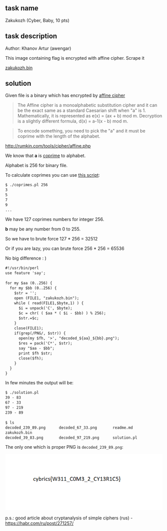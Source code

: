 ## task name
Zakukozh (Cyber, Baby, 10 pts) 

## task description
Author: Khanov Artur (awengar)

This image containing flag is encrypted with affine cipher. Scrape it

[zakukozh.bin](https://github.com/c00c00r00c00/writeups/blob/master/CyBRICS%20CTF%20Quals%202019/zakukozh/zakukozh.bin)

## solution
Given file is a binary which has encrypted by [affine cipher](https://en.wikipedia.org/wiki/Affine_cipher)


>The Affine cipher is a monoalphabetic substitution cipher and it can be the exact same as a standard Caesarian shift when "a" is 1. Mathematically, it is represented as e(x) = (ax + b) mod m. Decryption is a slightly different formula, d(x) = a-1(x - b) mod m.

>To encode something, you need to pick the "a" and it must be coprime with the length of the alphabet. 

http://rumkin.com/tools/cipher/affine.php

We know that **a** is [coprime](https://en.wikipedia.org/wiki/Coprime_integers) to alphabet.

Alphabet is 256 for binary file.

To calculate coprimes you can use [this script](https://github.com/c00c00r00c00/scripts/tree/master/coprimes):
```
$ ./coprimes.pl 256
3
5
7
9
...
```
We have 127 coprimes numbers for integer 256.

**b** may be any number from 0 to 255.

So we have to brute force 127 * 256 = 32512

Or if you are lazy, you can brute force 256 * 256 = 65536

No big difference : )

```
#!/usr/bin/perl
use feature 'say';

for my $aa (0..256) {
  for my $bb (0..256) {
    $str = '';
    open (FILE1, "zakukozh.bin"); 
    while ( read(FILE1,$byte,1) ) {
      $i = unpack('C', $byte);
      $c = chr( ( $aa * ( $i - $bb) ) % 256);
      $str.=$c;
    }
    close(FILE1);
    if(grep(/PNG/, $str)) {
      open(my $fh, '>', "decoded_${aa}_${bb}.png");
      $res = pack('C*', $str);
      say "$aa - $bb";
      print $fh $str;
      close($fh);
    }
  }
}
```

In few minutes the output will be:
```
$ ./solution.pl
39 - 83
67 - 33
97 - 219
239 - 89

$ ls
decoded_239_89.png      decoded_67_33.png       readme.md               zakukozh.bin
decoded_39_83.png       decoded_97_219.png      solution.pl
```

The only one which is proper PNG is `decoded_239_89.png`:

![flag](https://github.com/c00c00r00c00/writeups/blob/master/CyBRICS%20CTF%20Quals%202019/zakukozh/decoded_239_89.png)

p.s.: good article about cryptanalysis of simple ciphers (rus) - https://habr.com/ru/post/271257/
